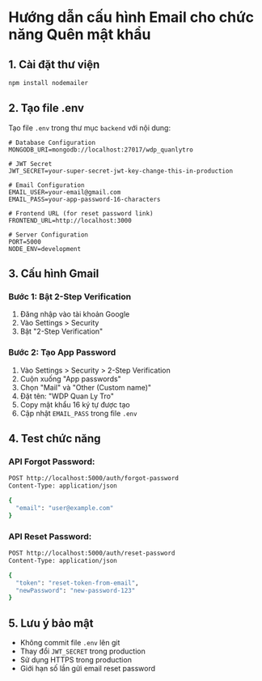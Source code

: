 # Hướng dẫn cấu hình Email cho chức năng Quên mật khẩu

## 1. Cài đặt thư viện

```bash
npm install nodemailer
```

## 2. Tạo file .env

Tạo file `.env` trong thư mục `backend` với nội dung:

```env
# Database Configuration
MONGODB_URI=mongodb://localhost:27017/wdp_quanlytro

# JWT Secret
JWT_SECRET=your-super-secret-jwt-key-change-this-in-production

# Email Configuration
EMAIL_USER=your-email@gmail.com
EMAIL_PASS=your-app-password-16-characters

# Frontend URL (for reset password link)
FRONTEND_URL=http://localhost:3000

# Server Configuration
PORT=5000
NODE_ENV=development
```

## 3. Cấu hình Gmail

### Bước 1: Bật 2-Step Verification
1. Đăng nhập vào tài khoản Google
2. Vào Settings > Security
3. Bật "2-Step Verification"

### Bước 2: Tạo App Password
1. Vào Settings > Security > 2-Step Verification
2. Cuộn xuống "App passwords"
3. Chọn "Mail" và "Other (Custom name)"
4. Đặt tên: "WDP Quan Ly Tro"
5. Copy mật khẩu 16 ký tự được tạo
6. Cập nhật `EMAIL_PASS` trong file `.env`

## 4. Test chức năng

### API Forgot Password:
```bash
POST http://localhost:5000/auth/forgot-password
Content-Type: application/json

{
  "email": "user@example.com"
}
```

### API Reset Password:
```bash
POST http://localhost:5000/auth/reset-password
Content-Type: application/json

{
  "token": "reset-token-from-email",
  "newPassword": "new-password-123"
}
```

## 5. Lưu ý bảo mật

- Không commit file `.env` lên git
- Thay đổi `JWT_SECRET` trong production
- Sử dụng HTTPS trong production
- Giới hạn số lần gửi email reset password 